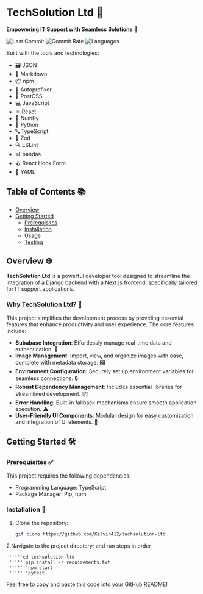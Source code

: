 # TechSolution Ltd 🚀

**Empowering IT Support with Seamless Solutions** 🌟

![Last Commit](https://img.shields.io/badge/last_commit-today-brightgreen) ![Commit Rate](https://img.shields.io/badge/commit_rate-91.1%25-blue) ![Languages](https://img.shields.io/badge/languages-4-lightgrey)

Built with the tools and technologies:
- 🗃️ JSON
- 📄 Markdown
- 📦 npm
- 🔧 Autoprefixer
- 🎨 PostCSS
- 💻 JavaScript
- ⚛️ React
- 🐍 NumPy
- 🐍 Python
- 🔤 TypeScript
- 📜 Zod
- 🔍 ESLint
- 📊 pandas
- 🪝 React Hook Form
- 📄 YAML

## Table of Contents 📚
- [Overview](#overview)
- [Getting Started](#getting-started)
  - [Prerequisites](#prerequisites)
  - [Installation](#installation)
  - [Usage](#usage)
  - [Testing](#testing)

## Overview 🌐
**TechSolution Ltd** is a powerful developer tool designed to streamline the integration of a Django backend with a Next.js frontend, specifically tailored for IT support applications.

### Why TechSolution Ltd? 🤔
This project simplifies the development process by providing essential features that enhance productivity and user experience. The core features include:

- **Subabase Integration**: Effortlessly manage real-time data and authentication. 🔄
- **Image Management**: Import, view, and organize images with ease, complete with metadata storage. 🖼️
- **Environment Configuration**: Securely set up environment variables for seamless connections. 🔒
- **Robust Dependency Management**: Includes essential libraries for streamlined development. 📦
- **Error Handling**: Built-in fallback mechanisms ensure smooth application execution. ⚠️
- **User-Friendly UI Components**: Modular design for easy customization and integration of UI elements. 🎨

## Getting Started 🛠️

### Prerequisites ✅
This project requires the following dependencies:
- Programming Language: TypeScript
- Package Manager: Pip, npm

### Installation 🔧
1. Clone the repository:
   ```bash
   git clone https://github.com/Kelvin412/techsolution-ltd
2.Navigate to the project directory: and run steps in order

     '''''cd techsolution-ltd
     ''''''pip install -r requirements.txt
     '''''''npm start
     '''''''pytest

Feel free to copy and paste this code into your GitHub README!
